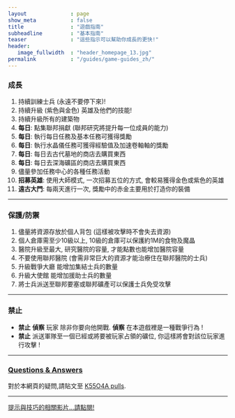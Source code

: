 ```yaml
---
layout              : page
show_meta           : false
title               : "遊戲指南"
subheadline         : "基本指南"
teaser              : "這些指示可以幫助你成長的更快!"
header:
   image_fullwidth  : "header_homepage_13.jpg"
permalink           : "/guides/game-guides_zh/"
---
```

### 成長
1. 持續訓練士兵 (永遠不要停下來)!
2. 持續升級 (紫色與金色) 英雄及他們的技能!
3. 持續升級所有的建築物
4. **每日**: 點集聯邦捐獻 (聯邦研究將提升每一位成員的能力)
5. **每日**: 執行每日任務及基本任務可獲得獎勵
6. **每日**: 執行水晶儀任務可獲得經驗值及加速卷軸軸的獎勵
7. **每日**: 每日去古代墓地的商店去購買東西
8. **每日**: 每日去深海礦區的商店去購買東西
9. 儘量參加任務中心的各種任務活動
10. **招募英雄**: 使用大師模式, 一次招募五位的方式, 會較易獲得金色或紫色的英雄
11. **遠古大門**: 每兩天進行一次, 獎勵中的赤金主要用於打造你的裝備

---
### 保護/防禦
1. 儘量將資源存放於個人背包 (這樣被攻擊時不會失去資源)
2. 個人倉庫需至少10級以上, 10級的倉庫可以保護約1M的食物及魔晶
3. 醫院升級至最大, 研究醫院的容量, 才能點數也能增加醫院容量
4. 不要使用聯邦醫院 (會需非常巨大的資源才能治療住在聯邦醫院的士兵)
5. 升級戰爭大廳 能增加集結士兵的數量
6. 升級大使館 能增加援助士兵的數量
7. 將士兵派送至聯邦要塞或聯邦礦產可以保護士兵免受攻擊

---
### 禁止 
* **禁止** **偵察** 玩家 除非你要向他開戰. **偵察** 在本遊戲裡是一種戰爭行為 !
* **禁止** 派送軍隊至一個已經或將要被玩家占領的礦位, 你這樣將會對該位玩家進行攻擊 !

---
### [Questions & Answers](https://rkuo2023.github.io/k55o4a/design/mediaelement_js/)
對於本網頁的疑問,請貼文至 [K55O4A pulls](https://github.com/rkuo2023/k55o4a/pulls).<br>

---
<a class="radius button small" href="{{ site.url }}{{ site.baseurl }}/design/mediaelement_js/">提示與技巧的相關影片...請點閱!</a>

